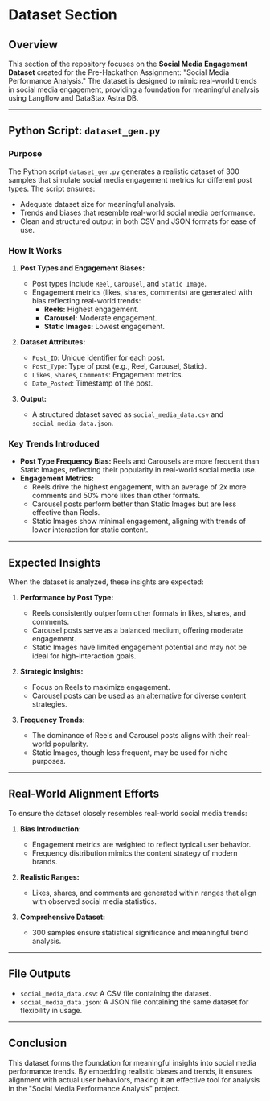 # Dataset Section

## Overview

This section of the repository focuses on the **Social Media Engagement Dataset** created for the Pre-Hackathon Assignment: "Social Media Performance Analysis." The dataset is designed to mimic real-world trends in social media engagement, providing a foundation for meaningful analysis using Langflow and DataStax Astra DB.

---

## Python Script: `dataset_gen.py`

### **Purpose**

The Python script `dataset_gen.py` generates a realistic dataset of 300 samples that simulate social media engagement metrics for different post types. The script ensures:

- Adequate dataset size for meaningful analysis.
- Trends and biases that resemble real-world social media performance.
- Clean and structured output in both CSV and JSON formats for ease of use.

### **How It Works**

1. **Post Types and Engagement Biases:**

   - Post types include `Reel`, `Carousel`, and `Static Image`.
   - Engagement metrics (likes, shares, comments) are generated with bias reflecting real-world trends:
     - **Reels:** Highest engagement.
     - **Carousel:** Moderate engagement.
     - **Static Images:** Lowest engagement.

2. **Dataset Attributes:**

   - `Post_ID`: Unique identifier for each post.
   - `Post_Type`: Type of post (e.g., Reel, Carousel, Static).
   - `Likes`, `Shares`, `Comments`: Engagement metrics.
   - `Date_Posted`: Timestamp of the post.

3. **Output:**
   - A structured dataset saved as `social_media_data.csv` and `social_media_data.json`.

### **Key Trends Introduced**

- **Post Type Frequency Bias:** Reels and Carousels are more frequent than Static Images, reflecting their popularity in real-world social media use.
- **Engagement Metrics:**
  - Reels drive the highest engagement, with an average of 2x more comments and 50% more likes than other formats.
  - Carousel posts perform better than Static Images but are less effective than Reels.
  - Static Images show minimal engagement, aligning with trends of lower interaction for static content.

---

## Expected Insights

When the dataset is analyzed, these insights are expected:

1. **Performance by Post Type:**

   - Reels consistently outperform other formats in likes, shares, and comments.
   - Carousel posts serve as a balanced medium, offering moderate engagement.
   - Static Images have limited engagement potential and may not be ideal for high-interaction goals.

2. **Strategic Insights:**

   - Focus on Reels to maximize engagement.
   - Carousel posts can be used as an alternative for diverse content strategies.

3. **Frequency Trends:**
   - The dominance of Reels and Carousel posts aligns with their real-world popularity.
   - Static Images, though less frequent, may be used for niche purposes.

---

## Real-World Alignment Efforts

To ensure the dataset closely resembles real-world social media trends:

1. **Bias Introduction:**

   - Engagement metrics are weighted to reflect typical user behavior.
   - Frequency distribution mimics the content strategy of modern brands.

2. **Realistic Ranges:**

   - Likes, shares, and comments are generated within ranges that align with observed social media statistics.

3. **Comprehensive Dataset:**
   - 300 samples ensure statistical significance and meaningful trend analysis.

---

## File Outputs

- `social_media_data.csv`: A CSV file containing the dataset.
- `social_media_data.json`: A JSON file containing the same dataset for flexibility in usage.

---

## Conclusion

This dataset forms the foundation for meaningful insights into social media performance trends. By embedding realistic biases and trends, it ensures alignment with actual user behaviors, making it an effective tool for analysis in the "Social Media Performance Analysis" project.
